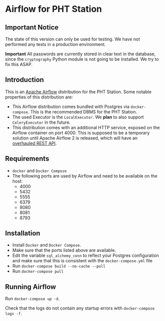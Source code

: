 # Airflow for PHT Station

## Important Notice

The state of this version can only be used for testing. We have not performed any tests in a production
environment. 

**Important** All passwords are currently stored in clear text in the database, since the `cryptography`
Python module is not going to be installed. We try to fix this ASAP. 

## Introduction

This is an [Apache Airflow](https://airflow.apache.org/) distribution for the PHT Station. Some notable properties
of this distribution are:

* This Airflow distribution comes bundled with Postgres via `docker-compose`. This is the recommended DBMS
  for the PHT Station.
* The used Executor is the `LocalExecutor`.  We **plan** to also support `CeleryExecutor` in the future.
* This distribution comes with an additional HTTP service, exposed on the Airflow container on port 4000.
  This is supposed to be a temporary solution until Apache Airflow 2 is released, which will have an
  [overhauled REST API](https://cwiki.apache.org/confluence/display/AIRFLOW/Airflow+2.0). 

## Requirements

* `docker` and `Docker Compose`
* The following ports are used by Airflow and need to be available on the host:
    - 4000
    - 5432
    - 5555
    - 6379
    - 8080
    - 8081
    - 8793

## Installation 

* Install `Docker` and `Docker Compose`. 
* Make sure that the ports listed above are available.
* Edit the variable `sql_alchemy_conn` to reflect your Postgres configuration and make sure
  that this is consistent with the `docker-compose.yml` file
* Run `docker-compose build --no-cache --pull`
* Run `docker-compose pull`

## Running Airflow

Run `docker-compose up -d`. 

Check that the logs do not contain any startup errors with  `docker-compose logs -f`.

